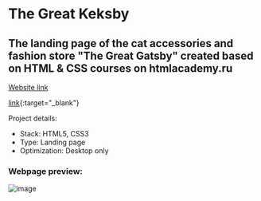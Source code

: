 # The Great Keksby

## The landing page of the cat accessories and fashion store "The Great Gatsby" created based on HTML & CSS courses on htmlacademy.ru

<a href="https://dmitry1210.github.io/the-great-keksby" target="_blank">Website link</a>

[link]("https://dmitry1210.github.io/the-great-keksby"){:target="_blank"}

Project details:
* Stack: HTML5, CSS3
* Type: Landing page
* Optimization: Desktop only


### Webpage preview:

![image](https://user-images.githubusercontent.com/24962012/185572366-295973fb-d7ee-41ba-9a71-9eafe7630095.png)
